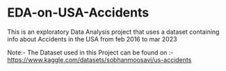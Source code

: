 # EDA-on-USA-Accidents
This is an exploratory Data Analysis project that uses a dataset containing info about Accidents in the USA from feb 2016 to mar 2023

Note:- The Dataset used in this Project can be found on :- https://www.kaggle.com/datasets/sobhanmoosavi/us-accidents 
